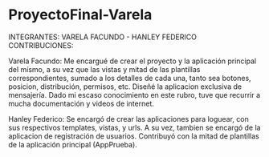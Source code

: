 # ProyectoFinal-Varela
INTEGRANTES: VARELA FACUNDO - HANLEY FEDERICO CONTRIBUCIONES: 

Varela Facundo: Me encargué de crear el proyecto y la aplicación principal del mísmo, a su vez que las vistas y mitad de las plantillas correspondientes, 
sumado a los detalles de cada una, tanto sea botones, posicion, distribución, permisos, etc. 
Diseñé la aplicacion exclusiva de mensajería. Dado mi escaso conocimiento en este rubro, tuve que recurrir a mucha documentación y videos de internet.

Hanley Federico: Se encargó de crear las aplicaciones para loguear, con sus respectivos templates, vistas, y urls. 
A su vez, tambien se encargó de la aplicacion de registración de usuarios. Contribuyó con la mitad de plantillas de la aplicación principal (AppPrueba).
